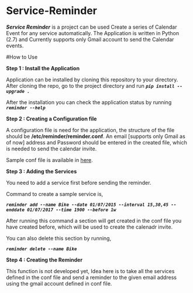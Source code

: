 # Service-Reminder

***Service Reminder*** is a project can be used Create a series of Calendar Event for any service automatically. The Application is written in Python (2.7) and Currently supports only Gmail account to send the Calendar events.

#How to Use

**Step 1 : Install the Application**

Application can be installed by cloning this repository to your directory. After cloning the repo, go to the project directory and run  ***`pip install --upgrade .`***

After the installation you can check the application status by running ***`reminder --help`***

**Step 2 : Creating a Configuration file**

 A configuration file is need for the application, the structure of the file should be **/etc/reminder/reminder.conf**.
 An email [supports only Gmail as of now] address and Password should be entered in the created file, which is needed to send the calendar invite.

 Sample conf file is available in [here](reminder.conf.sample).


**Step 3 : Adding the Services**

You need to add a service first before sending the reminder.

Command to create a sample service is,

***` reminder add --name Bike --date 01/07/2015 --interval 15,30,45 --enddate 01/07/2017 --time 1900 --before 1w `***

After running this command a section will get created in the conf file you have created before, which will be used to create the calenadr invite.

You can also delete this section by running,

***` reminder delete --name Bike `***


**Step 4 : Creating the Reminder**

This function is not developed yet, Idea here is to take all the services defined in the conf file and send a reminder to the given email address using the gmail account defined in conf file.